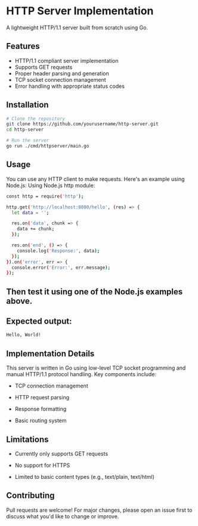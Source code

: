# HTTP Server Implementation

A lightweight HTTP/1.1 server built from scratch using Go.

## Features

- HTTP/1.1 compliant server implementation  
- Supports GET requests  
- Proper header parsing and generation  
- TCP socket connection management  
- Error handling with appropriate status codes

## Installation

```bash
# Clone the repository
git clone https://github.com/yourusername/http-server.git
cd http-server

# Run the server
go run ./cmd/httpserver/main.go
```
## Usage
You can use any HTTP client to make requests. Here's an example using Node.js:
Using Node.js http module:
```bash
const http = require('http');

http.get('http://localhost:8080/hello', (res) => {
  let data = '';

  res.on('data', chunk => {
    data += chunk;
  });

  res.on('end', () => {
    console.log('Response:', data);
  });
}).on('error', err => {
  console.error('Error:', err.message);
});
```

## Then test it using one of the Node.js examples above.

## Expected output:
```bash
Hello, World!
```

## Implementation Details
This server is written in Go using low-level TCP socket programming and manual HTTP/1.1 protocol handling. Key components include:

- TCP connection management

- HTTP request parsing

- Response formatting

- Basic routing system

## Limitations
- Currently only supports GET requests

- No support for HTTPS

- Limited to basic content types (e.g., text/plain, text/html)

## Contributing
Pull requests are welcome! For major changes, please open an issue first to discuss what you'd like to change or improve.


